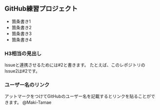 ## GitHub練習プロジェクト

- 箇条書き1
- 箇条書き2
- 箇条書き3
- 箇条書き4

### H3相当の見出し

Issueと連携させるためには#2と書きます。
たとえば、このレポジトリのIssue2は#2です。

### ユーザー名のリンク

アットマークをつけてGitHubのユーザー名を記載するとリンクを貼ることができます。
@Maki-Tamae